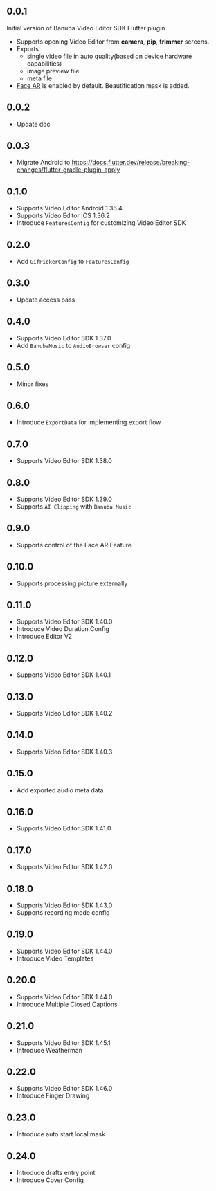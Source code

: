 ## 0.0.1
Initial version of Banuba Video Editor SDK Flutter plugin
- Supports opening Video Editor from **camera**, **pip**, **trimmer** screens.
- Exports 
  - single video file in auto quality(based on device hardware capabilities)
  - image preview file
  - meta file
- [Face AR](https://www.banuba.com/facear-sdk/face-filters) is enabled by default. Beautification mask is added.

## 0.0.2
- Update doc

## 0.0.3
- Migrate Android to https://docs.flutter.dev/release/breaking-changes/flutter-gradle-plugin-apply

## 0.1.0
- Supports Video Editor Android 1.36.4
- Supports Video Editor IOS 1.36.2
- Introduce ```FeaturesConfig``` for customizing Video Editor SDK

## 0.2.0
- Add ```GifPickerConfig``` to ```FeaturesConfig```

## 0.3.0
- Update access pass

## 0.4.0
- Supports Video Editor SDK 1.37.0
- Add ```BanubaMusic``` to ```AudioBrowser``` config

## 0.5.0 
- Minor fixes

## 0.6.0
- Introduce ```ExportData``` for implementing export flow

## 0.7.0
- Supports Video Editor SDK 1.38.0

## 0.8.0
- Supports Video Editor SDK 1.39.0
- Supports ```AI Clipping``` with ```Banuba Music```

## 0.9.0
- Supports control of the Face AR Feature

## 0.10.0
- Supports processing picture externally

## 0.11.0
- Supports Video Editor SDK 1.40.0
- Introduce Video Duration Config
- Introduce Editor V2

## 0.12.0
- Supports Video Editor SDK 1.40.1

## 0.13.0
- Supports Video Editor SDK 1.40.2

## 0.14.0
- Supports Video Editor SDK 1.40.3

## 0.15.0
- Add exported audio meta data 

## 0.16.0
- Supports Video Editor SDK 1.41.0

## 0.17.0
- Supports Video Editor SDK 1.42.0

## 0.18.0
- Supports Video Editor SDK 1.43.0
- Supports recording mode config

## 0.19.0
- Supports Video Editor SDK 1.44.0
- Introduce Video Templates

## 0.20.0
- Supports Video Editor SDK 1.44.0
- Introduce Multiple Closed Captions

## 0.21.0
- Supports Video Editor SDK 1.45.1
- Introduce Weatherman

## 0.22.0
- Supports Video Editor SDK 1.46.0
- Introduce Finger Drawing

## 0.23.0
- Introduce auto start local mask

## 0.24.0
- Introduce drafts entry point
- Introduce Cover Config